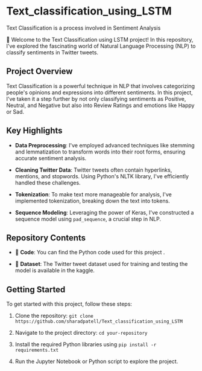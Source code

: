 # Text_classification_using_LSTM
Text Classification is a process involved in Sentiment Analysis


🚀 Welcome to the Text Classification using LSTM project! In this repository, I've explored the fascinating world of Natural Language Processing (NLP) to classify sentiments in Twitter tweets.

## Project Overview

Text Classification is a powerful technique in NLP that involves categorizing people's opinions and expressions into different sentiments. In this project, I've taken it a step further by not only classifying sentiments as Positive, Neutral, and Negative but also into Review Ratings and emotions like Happy or Sad.

## Key Highlights

- **Data Preprocessing**: I've employed advanced techniques like stemming and lemmatization to transform words into their root forms, ensuring accurate sentiment analysis.

- **Cleaning Twitter Data**: Twitter tweets often contain hyperlinks, mentions, and stopwords. Using Python's NLTK library, I've efficiently handled these challenges.

- **Tokenization**: To make text more manageable for analysis, I've implemented tokenization, breaking down the text into tokens.

- **Sequence Modeling**: Leveraging the power of Keras, I've constructed a sequence model using `pad_sequence`, a crucial step in NLP.

## Repository Contents

- 📂 **Code**: You can find the Python code used for this project .

- 📃 **Dataset**: The Twitter tweet dataset used for training and testing the model is available in the kaggle.

## Getting Started

To get started with this project, follow these steps:

1. Clone the repository: `git clone https://github.com/sharadpatell/Text_classification_using_LSTM`

2. Navigate to the project directory: `cd your-repository`

3. Install the required Python libraries using `pip install -r requirements.txt`

4. Run the Jupyter Notebook or Python script to explore the project.


